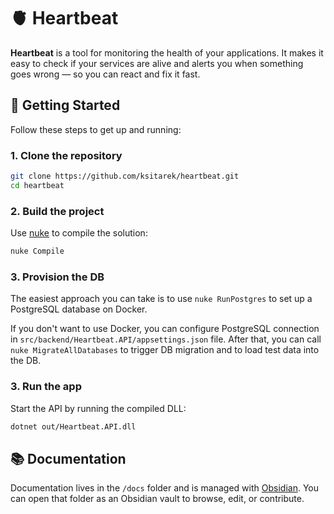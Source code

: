 # 🫀 Heartbeat

**Heartbeat** is a tool for monitoring the health of your applications. It makes it easy to check if your services are alive and alerts you when something goes wrong — so you can react and fix it fast.

## 🚀 Getting Started

Follow these steps to get up and running:

### 1. Clone the repository

```bash
git clone https://github.com/ksitarek/heartbeat.git
cd heartbeat
```

### 2. Build the project

Use [nuke](https://nuke.build/) to compile the solution:

```bash
nuke Compile
```

### 3. Provision the DB

The easiest approach you can take is to use `nuke RunPostgres` to set up a PostgreSQL database on Docker.

If you don't want to use Docker, you can configure PostgreSQL connection in `src/backend/Heartbeat.API/appsettings.json` file. After that, you can call `nuke MigrateAllDatabases` to trigger DB migration and to load test data into the DB.

### 3. Run the app

Start the API by running the compiled DLL:

```bash
dotnet out/Heartbeat.API.dll
```

## 📚 Documentation

Documentation lives in the `/docs` folder and is managed with [Obsidian](https://obsidian.md). You can open that folder as an Obsidian vault to browse, edit, or contribute.
